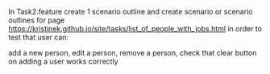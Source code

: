 In Task2.feature create 1 scenario outline and create scenario or scenario outlines for page https://kristinek.github.io/site/tasks/list_of_people_with_jobs.html in order to test that user can:

add a new person,
edit a person,
remove a person,
check that clear button on adding a user works correctly
